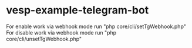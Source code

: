 # vesp-example-telegram-bot

For enable work via webhook mode run "php core/cli/setTgWebhook.php"
For disable work via webhook mode run "php core/cli/unsetTgWebhook.php"

